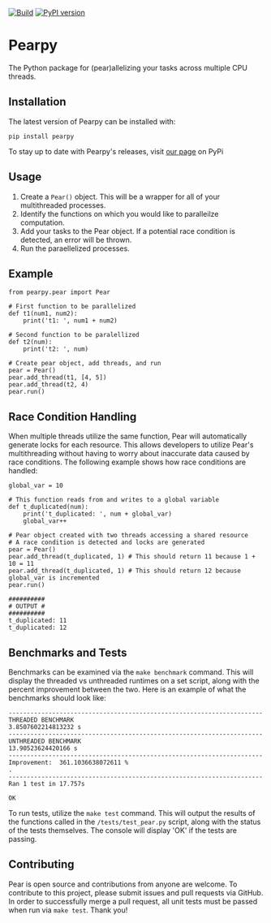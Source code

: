 [![Build](https://github.com/MLH-Fellowship/pod-3.1.4-team-2/actions/workflows/build.yml/badge.svg)](https://github.com/MLH-Fellowship/pod-3.1.4-team-2/actions/workflows/build.yml)
[![PyPI version](https://img.shields.io/pypi/v/pearpy)](https://pypi.org/project/pearpy/)

# Pearpy
The Python package for (pear)allelizing your tasks across multiple CPU threads.

## Installation
The latest version of Pearpy can be installed with:
```
pip install pearpy
```
To stay up to date with Pearpy's releases, visit [our page](https://pypi.org/project/pearpy/) on PyPi

## Usage
 1. Create a `Pear()` object. This will be a wrapper for all of your multithreaded processes.
 2. Identify the functions on which you would like to paralleilze computation.
 3. Add your tasks to the Pear object. If a potential race condition is detected, an error will be thrown.
 4. Run the paraellelized processes.

## Example
```
from pearpy.pear import Pear

# First function to be parallelized
def t1(num1, num2):
    print('t1: ', num1 + num2)

# Second function to be paralellized
def t2(num):
    print('t2: ', num)

# Create pear object, add threads, and run
pear = Pear()
pear.add_thread(t1, [4, 5])
pear.add_thread(t2, 4)
pear.run()
```

## Race Condition Handling
When multiple threads utilize the same function, Pear will automatically generate locks for each resource. This allows developers to utilize Pear's multithreading without having to worry about inaccurate data caused by race conditions. The following example shows how race conditions are handled:
```
global_var = 10

# This function reads from and writes to a global variable
def t_duplicated(num):
    print('t_duplicated: ', num + global_var)
    global_var++

# Pear object created with two threads accessing a shared resource
# A race condition is detected and locks are generated
pear = Pear()
pear.add_thread(t_duplicated, 1) # This should return 11 because 1 + 10 = 11
pear.add_thread(t_duplicated, 1) # This should return 12 because global_var is incremented
pear.run()

##########
# OUTPUT #
##########
t_duplicated: 11
t_duplicated: 12
```

## Benchmarks and Tests
Benchmarks can be examined via the `make benchmark` command. This will display the threaded vs unthreaded runtimes on a set script, along with the percent improvement between the two. Here is an example of what the benchmarks should look like:
```
----------------------------------------------------------------------
THREADED BENCHMARK
3.8507602214813232 s
----------------------------------------------------------------------
UNTHREADED BENCHMARK
13.90523624420166 s
----------------------------------------------------------------------
Improvement:  361.1036638072611 %
.
----------------------------------------------------------------------
Ran 1 test in 17.757s

OK
```
To run tests, utilize the `make test` command. This will output the results of the functions called in the `/tests/test_pear.py` script, along with the status of the tests themselves. The console will display 'OK' if the tests are passing.

## Contributing
Pear is open source and contributions from anyone are welcome. To contribute to this project, please submit issues and pull requests via GitHub. In order to successfully merge a pull request, all unit tests must be passed when run via `make test`. Thank you!

